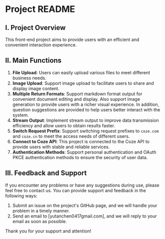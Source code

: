 # Project README

## I. Project Overview
This front-end project aims to provide users with an efficient and convenient interaction experience.

## II. Main Functions
1. **File Upload**: Users can easily upload various files to meet different business needs.
2. **Image Upload**: Support image upload to facilitate users to share and display image content.
3. **Multiple Return Formats**: Support markdown format output for convenient document editing and display. Also support image generation to provide users with a richer visual experience. In addition, question suggestions are provided to help users better interact with the system.
4. **Stream Output**: Implement stream output to improve data transmission efficiency and allow users to obtain results faster.
5. **Switch Request Prefix**: Support switching request prefixes to `coze.com` and `coze.cn` to meet the access needs of different users.
6. **Connect to Coze API**: This project is connected to the Coze API to provide users with stable and reliable services.
7. **Authentication Methods**: Support personal authentication and OAuth PKCE authentication methods to ensure the security of user data.

## III. Feedback and Support
If you encounter any problems or have any suggestions during use, please feel free to contact us. You can provide support and feedback in the following ways:
1. Submit an issue on the project's GitHub page, and we will handle your problem in a timely manner.
2. Send an email to [yutanchen0417gmail.com], and we will reply to your email as soon as possible.

Thank you for your support and attention!
